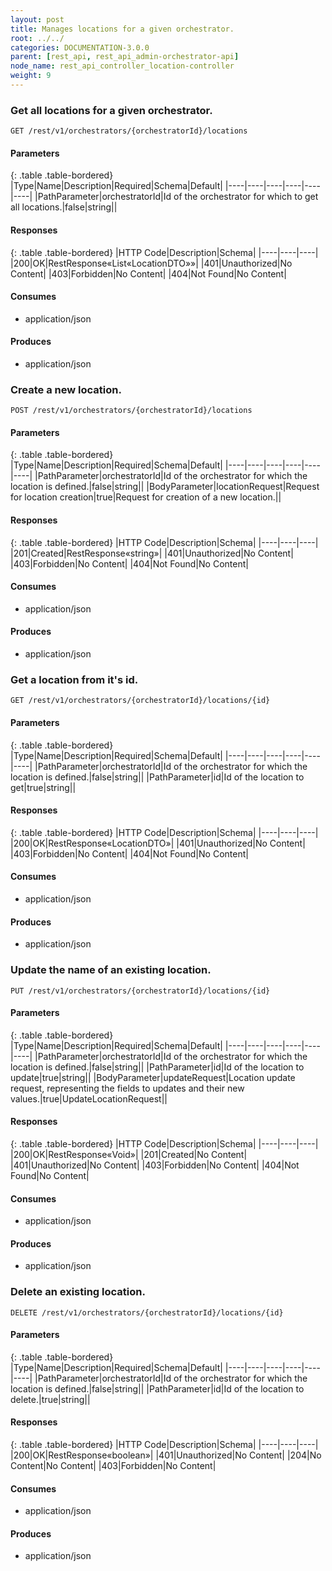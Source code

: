 ```yaml
---
layout: post
title: Manages locations for a given orchestrator.
root: ../../
categories: DOCUMENTATION-3.0.0
parent: [rest_api, rest_api_admin-orchestrator-api]
node_name: rest_api_controller_location-controller
weight: 9
---
```


### Get all locations for a given orchestrator.
```
GET /rest/v1/orchestrators/{orchestratorId}/locations
```

#### Parameters

{: .table .table-bordered}
|Type|Name|Description|Required|Schema|Default|
|----|----|----|----|----|----|
|PathParameter|orchestratorId|Id of the orchestrator for which to get all locations.|false|string||


#### Responses

{: .table .table-bordered}
|HTTP Code|Description|Schema|
|----|----|----|
|200|OK|RestResponse«List«LocationDTO»»|
|401|Unauthorized|No Content|
|403|Forbidden|No Content|
|404|Not Found|No Content|


#### Consumes

* application/json

#### Produces

* application/json

### Create a new location.
```
POST /rest/v1/orchestrators/{orchestratorId}/locations
```

#### Parameters

{: .table .table-bordered}
|Type|Name|Description|Required|Schema|Default|
|----|----|----|----|----|----|
|PathParameter|orchestratorId|Id of the orchestrator for which the location is defined.|false|string||
|BodyParameter|locationRequest|Request for location creation|true|Request for creation of a new location.||


#### Responses

{: .table .table-bordered}
|HTTP Code|Description|Schema|
|----|----|----|
|201|Created|RestResponse«string»|
|401|Unauthorized|No Content|
|403|Forbidden|No Content|
|404|Not Found|No Content|


#### Consumes

* application/json

#### Produces

* application/json

### Get a location from it's id.
```
GET /rest/v1/orchestrators/{orchestratorId}/locations/{id}
```

#### Parameters

{: .table .table-bordered}
|Type|Name|Description|Required|Schema|Default|
|----|----|----|----|----|----|
|PathParameter|orchestratorId|Id of the orchestrator for which the location is defined.|false|string||
|PathParameter|id|Id of the location to get|true|string||


#### Responses

{: .table .table-bordered}
|HTTP Code|Description|Schema|
|----|----|----|
|200|OK|RestResponse«LocationDTO»|
|401|Unauthorized|No Content|
|403|Forbidden|No Content|
|404|Not Found|No Content|


#### Consumes

* application/json

#### Produces

* application/json

### Update the name of an existing location.
```
PUT /rest/v1/orchestrators/{orchestratorId}/locations/{id}
```

#### Parameters

{: .table .table-bordered}
|Type|Name|Description|Required|Schema|Default|
|----|----|----|----|----|----|
|PathParameter|orchestratorId|Id of the orchestrator for which the location is defined.|false|string||
|PathParameter|id|Id of the location to update|true|string||
|BodyParameter|updateRequest|Location update request, representing the fields to updates and their new values.|true|UpdateLocationRequest||


#### Responses

{: .table .table-bordered}
|HTTP Code|Description|Schema|
|----|----|----|
|200|OK|RestResponse«Void»|
|201|Created|No Content|
|401|Unauthorized|No Content|
|403|Forbidden|No Content|
|404|Not Found|No Content|


#### Consumes

* application/json

#### Produces

* application/json

### Delete an existing location.
```
DELETE /rest/v1/orchestrators/{orchestratorId}/locations/{id}
```

#### Parameters

{: .table .table-bordered}
|Type|Name|Description|Required|Schema|Default|
|----|----|----|----|----|----|
|PathParameter|orchestratorId|Id of the orchestrator for which the location is defined.|false|string||
|PathParameter|id|Id of the location to delete.|true|string||


#### Responses

{: .table .table-bordered}
|HTTP Code|Description|Schema|
|----|----|----|
|200|OK|RestResponse«boolean»|
|401|Unauthorized|No Content|
|204|No Content|No Content|
|403|Forbidden|No Content|


#### Consumes

* application/json

#### Produces

* application/json


